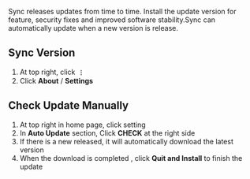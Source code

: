 Sync releases updates from time to time. Install the update version for feature, security fixes and improved software  stability.Sync can automatically update when a new version is release. 
## Sync Version
1. At top right, click  <img src="Images/menu.png" width = "16px" height = "16px" align=center />
2. Click **About** / **Settings**


## Check Update Manually 
1. At top right in home page, click setting
2. In **Auto Update** section, Click **CHECK** at the right side
3. If there is a new released, it will automatically download the latest version
4. When the download is completed , click **Quit and Install** to finish the update
